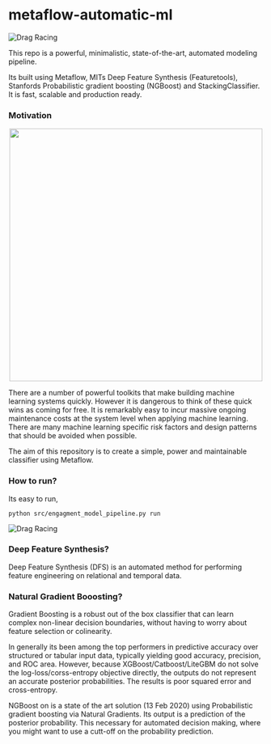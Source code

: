 # metaflow-automatic-ml

![Drag Racing](https://i.ibb.co/r4MzCNV/Screen-Shot-2020-03-18-at-12-57-51-PM.png)


This repo is a powerful, minimalistic, state-of-the-art, automated modeling pipeline. 

Its built using Metaflow, MITs Deep Feature Synthesis (Featuretools), Stanfords Probabilistic gradient boosting (NGBoost) and  StackingClassifier. It is fast, scalable and production ready. 

### Motivation


<p align="center">
<img src="https://i.ibb.co/smz6Y4r/metaflow-docs-1.gif" width="500"   >
</p>

There are a number of powerful toolkits that make building machine learning systems quickly. However it is dangerous to think of these quick wins as coming for free. It is remarkably easy to incur massive ongoing maintenance costs at the system level when applying machine learning. There are many machine learning specific risk factors and design patterns that should be avoided when possible. 

The aim of this repository is to create a simple, power and maintainable classifier using Metaflow. 

### How to run? 

Its easy to run, 
```
python src/engagment_model_pipeline.py run  
```

![Drag Racing](https://i.ibb.co/QftPB2Z/Screen-Shot-2020-03-23-at-1-33-16-PM.png=150px )


### Deep Feature Synthesis?

Deep Feature Synthesis (DFS) is an automated method for performing feature engineering on relational and temporal data.

### Natural Gradient Booosting? 

Gradient Boosting is a robust out of the box classifier that can learn complex non-linear decision boundaries, without having to worry about feature selection or colinearity.

In generally its been among the top performers in predictive accuracy over structured or tabular input data, typically yielding good accuracy, precision, and ROC area. However, because XGBoost/Catboost/LiteGBM do not solve the log-loss/corss-entropy objective directly, the outputs do not represent an accurate posterior probabilities. The results is poor squared error and cross-entropy.

NGBoost on is a state of the art solution (13 Feb 2020) using Probabilistic gradient boosting via Natural Gradients. Its output is a prediction of the posterior probability. This necessary for automated decision making, where you might want to use a cutt-off on the probability prediction.

